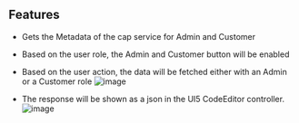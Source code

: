 ## Features
  - Gets the Metadata of the cap service for Admin and Customer
  - Based on the user role, the Admin and Customer button will be enabled
  - Based on the user action, the data will be fetched either with an Admin or a Customer role
    ![image](https://github.com/Boopalan020/myui5app/assets/53337900/44001b23-9a76-4b79-9895-d0824ad264ec)

  - The response will be shown as a json in the UI5 CodeEditor controller.
    ![image](https://github.com/Boopalan020/myui5app/assets/53337900/9151927f-bd6a-48a4-a251-7783c6334690)
